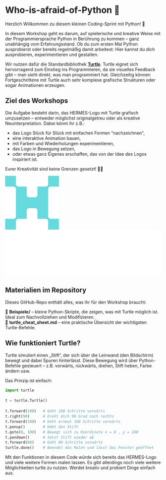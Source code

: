 # Who-is-afraid-of-Python 🐢

Herzlich Willkommen zu diesem kleinen Coding-Sprint mit Python! 🎉

In diesem Workshop geht es darum, auf spielerische und kreative Weise mit der Programmiersprache Python in Berührung zu kommen – ganz unabhängig vom Erfahrungsstand. Ob du zum ersten Mal Python ausprobierst oder bereits regelmäßig damit arbeitest: Hier kannst du dich ausprobieren, experimentieren und gestalten.

Wir nutzen dafür die Standardbibliothek [**Turtle**](https://docs.python.org/3/library/turtle.html). Turtle eignet sich hervorragend zum Einstieg ins Programmieren, da sie visuelles Feedback gibt – man sieht direkt, was man programmiert hat. Gleichzeitig können Fortgeschrittene mit Turtle auch sehr komplexe grafische Strukturen oder sogar Animationen erzeugen.

## Ziel des Workshops

Die Aufgabe besteht darin, das HERMES-Logo mit Turtle grafisch umzusetzen – entweder möglichst originalgetreu oder als kreative Neuinterpretation. Dabei könnt ihr z.B.:

- das Logo Stück für Stück mit einfachen Formen "nachzeichnen",
- eine interaktive Animation bauen,
- mit Farben und Wiederholungen experimentieren,
- das Logo in Bewegung setzen,
- oder etwas ganz Eigenes erschaffen, das von der Idee des Logos inspiriert ist.

Eurer Kreativität sind keine Grenzen gesetzt! 🧠🎨

![HERMES-Logo](hermes_logo_einfach.png)
<br>
![HERMES-Logo](hermes_logo.png)

## Materialien im Repository

Dieses GitHub-Repo enthält alles, was ihr für den Workshop braucht:

📁 **Beispiele/** – kleine Python-Skripte, die zeigen, was mit Turtle möglich ist. Ideal zum Nachvollziehen und Modifizieren.  
📄 **turtle_cheat_sheet.md** – eine praktische Übersicht der wichtigsten Turtle-Befehle.  

## Wie funktioniert Turtle?

Turtle simuliert einen „Stift“, der sich über die Leinwand (den Bildschirm) bewegt und dabei Spuren hinterlässt. Diese Bewegung wird über Python-Befehle gesteuert – z.B. vorwärts, rückwärts, drehen, Stift heben, Farbe ändern usw.

Das Prinzip ist einfach:

```python
import turtle

t = turtle.Turtle()

t.forward(100)   # Geht 100 Schritte vorwärts
t.right(90)      # Dreht dich 90 Grad nach rechts
t.forward(100)   # Geht erneut 100 Schritte vorwärts
t.penup()        # Hebt den Stift
t.goto(0, 100)   # Bewegt sich zu Koordinate x = 0 , y = 100
t.pendown()      # Setzt Stift wieder ab
t.forward(80)    # Geht 80 Schritte vorwärts
turtle.done()    # Beendet das Malen und lässt das Fenster geöffnet
```
Mit den Funktionen in diesem Code würde sich bereits das HERMES-Logo und viele weitere Formen malen lassen. Es gibt allerdings noch viele weitere Möglichkeiten turtle zu nutzen. Werdet kreativ und probiert Dinge einfach aus. 